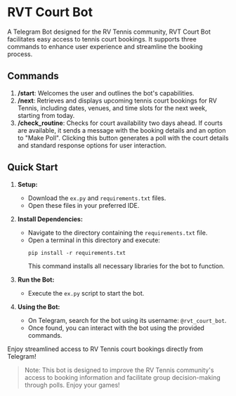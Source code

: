 # RVT Court Bot

A Telegram Bot designed for the RV Tennis community, RVT Court Bot facilitates easy access to tennis court bookings. It supports three commands to enhance user experience and streamline the booking process.

## Commands
1. **/start**: Welcomes the user and outlines the bot's capabilities.
2. **/next**: Retrieves and displays upcoming tennis court bookings for RV Tennis, including dates, venues, and time slots for the next week, starting from today.
3. **/check_routine**: Checks for court availability two days ahead. If courts are available, it sends a message with the booking details and an option to "Make Poll". Clicking this button generates a poll with the court details and standard response options for user interaction.

## Quick Start
1. **Setup:**
   - Download the `ex.py` and `requirements.txt` files.
   - Open these files in your preferred IDE.

2. **Install Dependencies:**
   - Navigate to the directory containing the `requirements.txt` file.
   - Open a terminal in this directory and execute: 
     ```
     pip install -r requirements.txt
     ```
     This command installs all necessary libraries for the bot to function.

3. **Run the Bot:**
   - Execute the `ex.py` script to start the bot.

4. **Using the Bot:**
   - On Telegram, search for the bot using its username: `@rvt_court_bot`.
   - Once found, you can interact with the bot using the provided commands.

Enjoy streamlined access to RV Tennis court bookings directly from Telegram!

> Note: This bot is designed to improve the RV Tennis community's access to booking information and facilitate group decision-making through polls. Enjoy your games!
